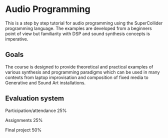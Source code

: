# Audio Programming
This is a step by step tutorial for audio programming using the
SuperCollider programming language. The examples are developed from a
beginners point of view but familiarity with DSP and sound synthesis
concepts is imperative.

## Goals
The course is designed to provide theoretical and practical examples of
various synthesis and programming paradigms which can be used in many
contexts from laptop improvisation and composition of fixed media to
Generative and Sound Art installations.

## Evaluation system
Participation/attendance 25%

Assignments	25%

Final project	50%
